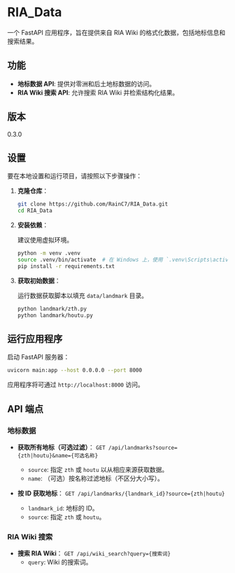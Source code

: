# RIA_Data

一个 FastAPI 应用程序，旨在提供来自 RIA Wiki 的格式化数据，包括地标信息和搜索结果。

## 功能

- **地标数据 API**: 提供对零洲和后土地标数据的访问。
- **RIA Wiki 搜索 API**: 允许搜索 RIA Wiki 并检索结构化结果。

## 版本

0.3.0

## 设置

要在本地设置和运行项目，请按照以下步骤操作：

1.  **克隆仓库**：

    ```bash
    git clone https://github.com/RainC7/RIA_Data.git
    cd RIA_Data
    ```

2.  **安装依赖**：

    建议使用虚拟环境。

    ```bash
    python -m venv .venv
    source .venv/bin/activate  # 在 Windows 上，使用 `.venv\Scripts\activate`
    pip install -r requirements.txt
    ```

3.  **获取初始数据**：

    运行数据获取脚本以填充 `data/landmark` 目录。

    ```bash
    python landmark/zth.py
    python landmark/houtu.py
    ```

## 运行应用程序

启动 FastAPI 服务器：

```bash
uvicorn main:app --host 0.0.0.0 --port 8000
```

应用程序将可通过 `http://localhost:8000` 访问。

## API 端点

### 地标数据

-   **获取所有地标（可选过滤）**：
    `GET /api/landmarks?source={zth|houtu}&name={可选名称}`
    -   `source`: 指定 `zth` 或 `houtu` 以从相应来源获取数据。
    -   `name`: （可选）按名称过滤地标（不区分大小写）。

-   **按 ID 获取地标**：
    `GET /api/landmarks/{landmark_id}?source={zth|houtu}`
    -   `landmark_id`: 地标的 ID。
    -   `source`: 指定 `zth` 或 `houtu`。

### RIA Wiki 搜索

-   **搜索 RIA Wiki**：
    `GET /api/wiki_search?query={搜索词}`
    -   `query`: Wiki 的搜索词。